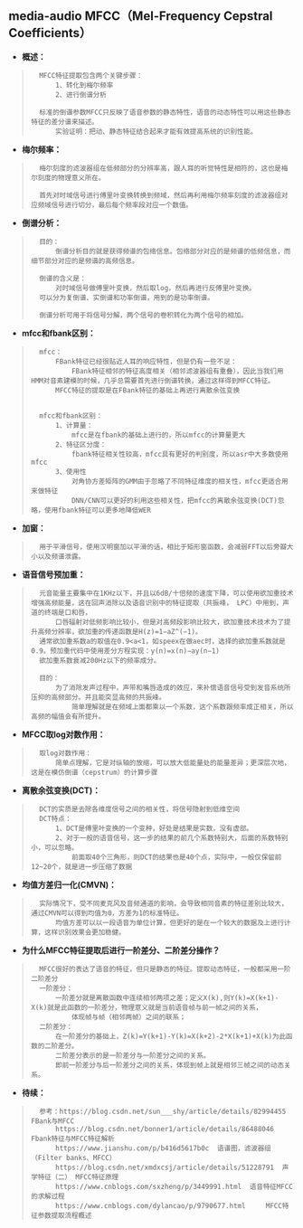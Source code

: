 ## media-audio MFCC（Mel-Frequency Cepstral Coefficients）
- **概述：**
>       MFCC特征提取包含两个关键步骤：
>           1、转化到梅尔频率
>           2、进行倒谱分析
>
>       标准的倒谱参数MFCC只反映了语音参数的静态特性，语音的动态特性可以用这些静态特征的差分谱来描述。
>           实验证明：把动、静态特征结合起来才能有效提高系统的识别性能。
>

- **梅尔频率：**
>       梅尔刻度的滤波器组在低频部分的分辨率高，跟人耳的听觉特性是相符的，这也是梅尔刻度的物理意义所在。
>
>       首先对时域信号进行傅里叶变换转换到频域，然后再利用梅尔频率刻度的滤波器组对应频域信号进行切分，最后每个频率段对应一个数值。
>

- **倒谱分析：**
>       目的：
>           倒谱分析目的就是获得频谱的包络信息。包络部分对应的是频谱的低频信息，而细节部分对应的是频谱的高频信息。
>
>       倒谱的含义是：
>           对时域信号做傅里叶变换，然后取log，然后再进行反傅里叶变换。
>       可以分为复倒谱、实倒谱和功率倒谱，用到的是功率倒谱。
>
>       倒谱分析可用于将信号分解，两个信号的卷积转化为两个信号的相加。
>

- **mfcc和fbank区别：**
>       mfcc：
>           FBank特征已经很贴近人耳的响应特性，但是仍有一些不足：
>               FBank特征相邻的特征高度相关（相邻滤波器组有重叠），因此当我们用HMM对音素建模的时候，几乎总需要首先进行倒谱转换，通过这样得到MFCC特征。
>           MFCC特征的提取是在FBank特征的基础上再进行离散余弦变换
>
>
>       mfcc和fbank区别：
>           1、计算量：
>               mfcc是在fbank的基础上进行的，所以mfcc的计算量更大
>           2、特征区分度：
>               fbank特征相关性较高，mfcc具有更好的判别度，所以asr中大多数使用mfcc
>           3、使用性
>               对角协方差矩阵的GMM由于忽略了不同特征维度的相关性，mfcc更适合用来做特征
>               DNN/CNN可以更好的利用这些相关性，把mfcc的离散余弦变换(DCT)忽略，使用fbank特征可以更多地降低WER
>

- **加窗：**
>       用于平滑信号，使用汉明窗加以平滑的话，相比于矩形窗函数，会减弱FFT以后旁瓣大小以及频谱泄露。
> 
>

- **语音信号预加重：**
>       元音能量主要集中在1KHz以下，并且以6dB/十倍频的速度下降，可以使用欲加重技术增强高频能量，这在回声消除以及语音识别中的特征提取（共振峰， LPC）中用到，声道的终端是口和唇，
>           口唇辐射对低频影响比较小，但是对高频段影响比较大，欲加重技术技术为了提升高频分辨率，欲加重的传递函数是H(z)=1−aZ^(−1)。
>       通常欲加重系数a的取值在0.9<a<1，如speex在做aec时，选择的欲加重系数就是0.9。预加重代码中使用差分方程实现：y(n)=x(n)−ay(n−1)
>       欲加重系数衰减200Hz以下的频率成分。
>
>       目的：
>           为了消除发声过程中，声带和嘴唇造成的效应，来补偿语音信号受到发音系统所压抑的高频部分。并且能突显高频的共振峰。
>               简单理解就是在频域上面都乘以一个系数，这个系数跟频率成正相关，所以高频的幅值会有所提升。
>
>

- **MFCC取log对数作用：**
>       取log对数作用：
>           简单点理解，它是对纵轴的放缩，可以放大低能量处的能量差异；更深层次地，这是在模仿倒谱（cepstrum）的计算步骤
>

- **离散余弦变换(DCT)：**
>       DCT的实质是去除各维度信号之间的相关性，将信号隐射到低维空间
>       DCT特点：
>           1、DCT是傅里叶变换的一个变种，好处是结果是实数，没有虚部。
>           2、对于一般的语音信号，这一步的结果的前几个系数特别大，后面的系数特别小，可以忽略。
>               前面取40个三角形，则DCT的结果也是40个点，实际中，一般仅保留前12~20个，就是进一步压缩了数据
>

- **均值方差归一化(CMVN)：**
>       实际情况下，受不同麦克风及音频通道的影响，会导致相同音素的特征差别比较大，通过CMVN可以得到均值为0，方差为1的标准特征。
>           均值方差可以以一段语音为单位计算，但更好的是在一个较大的数据及上进行计算，这样识别效果会更加稳健。
>

- **为什么MFCC特征提取后进行一阶差分、二阶差分操作？**
>       MFCC很好的表达了语音的特征，但只是静态的特征。提取动态特征，一般都采用一阶二阶差分
>       一阶差分：
>           一阶差分就是离散函数中连续相邻两项之差；定义X(k),则Y(k)=X(k+1)-X(k)就是此函数的一阶差分，物理意义就是当前语音帧与前一帧之间的关系，
>               体现帧与帧（相邻两帧）之间的联系；
>       二阶差分：
>           在一阶差分的基础上，Z(k)=Y(k+1)-Y(k)=X(k+2)-2*X(k+1)+X(k)为此函数的二阶差分。
>           二阶差分表示的是一阶差分与一阶差分之间的关系。
>           即前一阶差分与后一阶差分之间的关系，体现到帧上就是相邻三帧之间的动态关系。
>
>
>

- **待续：**
>       参考：https://blog.csdn.net/sun___shy/article/details/82994455     FBank与MFCC
>           https://blog.csdn.net/bonner1/article/details/86488046      Fbank特征与MFCC特征解析
>           https://www.jianshu.com/p/b416d5617b0c  语谱图，滤波器组（Filter banks、MFCC）
>           https://blog.csdn.net/xmdxcsj/article/details/51228791  声学特征（二） MFCC特征原理
>           https://www.cnblogs.com/sxzheng/p/3449991.html  语音特征MFCC的求解过程
>           https://www.cnblogs.com/dylancao/p/9790677.html     MFCC特征参数提取流程概述
>
>
>
>
>
>
>
>
>
>
>
>
>
>
>
>
>
>

